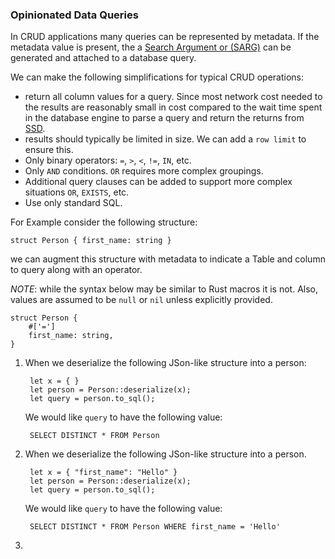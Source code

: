### Opinionated Data Queries

In CRUD applications many queries can be represented by metadata. If the metadata value
is present, the a [Search Argument or (SARG)](https://www.sqlconsulting.com/archives/understanding-search-arguments/) 
can be generated and attached to a database query.

We can make the following simplifications for typical CRUD operations:

- return all column values for a query. Since most network cost needed to the results are 
  reasonably small in cost compared to the wait time spent in the database engine to 
  parse a query and return the returns from [SSD](https://en.wikipedia.org/wiki/Solid-state_drive).  
- results should typically be limited in size. We can add a `row limit` to ensure this.
- Only binary operators: `=`, `>`, `<`, `!=`, `IN`, etc.
- Only `AND` conditions. `OR` requires more complex groupings.
- Additional query clauses can be added to support more complex situations `OR`, `EXISTS`, etc.
- Use only standard SQL.

For Example consider the following structure:

    struct Person { first_name: string }

we can augment this structure with metadata to indicate a Table and column to query along with an operator.

_NOTE_: while the syntax below may be similar to Rust macros it is not. Also, values are
assumed to be `null` or `nil` unless explicitly provided.

    struct Person { 
        #['=']
        first_name: string,
    }

1. When we deserialize the following JSon-like structure into a person:

        let x = { }
        let person = Person::deserialize(x);
        let query = person.to_sql();

   We would like `query` to have the following value:

        SELECT DISTINCT * FROM Person

2. When we deserialize the following JSon-like structure into a person.

        let x = { "first_name": "Hello" }
        let person = Person::deserialize(x);
        let query = person.to_sql();

    We would like `query` to have the following value:

        SELECT DISTINCT * FROM Person WHERE first_name = 'Hello'

3. 